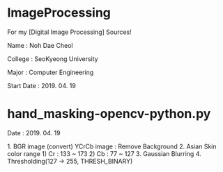 # ImageProcessing
For my [Digital Image Processing] Sources!


Name : Noh Dae Cheol

College : SeoKyeong University

Major : Computer Engineering

Start Date : 2019. 04. 19



# hand_masking-opencv-python.py
Date : 2019. 04. 19

<Usage>
1. BGR image (convert) YCrCb image : Remove Background
2. Asian Skin color range
  1) Cr : 133 ~ 173
  2) Cb : 77 ~ 127
3. Gaussian Blurring
4. Thresholding(127 -> 255, THRESH_BINARY)



